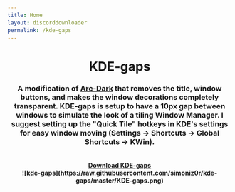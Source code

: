 ```yaml
---
title: Home
layout: discorddownloader
permalink: /kde-gaps
---
```

<h1 align="center">KDE-gaps</h1>
<h3 align="center">A modification of <a href="https://github.com/PapirusDevelopmentTeam/arc-kde">Arc-Dark</a> that removes the title, window buttons, and makes the window decorations completely transparent.  KDE-gaps is setup to have a 10px gap between windows to simulate the look of a tiling Window Manager.  I suggest setting up the "Quick Tile" hotkeys in KDE's settings for easy window moving (Settings -> Shortcuts -> Global Shortcuts -> KWin).</h3>
<br>
<center><b>
<a href="https://store.kde.org/p/1172116/">Download KDE-gaps</a>
<br>
![kde-gaps](https://raw.githubusercontent.com/simoniz0r/kde-gaps/master/KDE-gaps.png)



